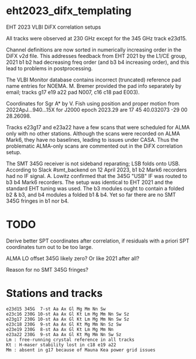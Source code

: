 # eht2023_difx_templating

EHT 2023 VLBI DiFX correlation setups

All tracks were observed at 230 GHz except for the 345 GHz track e23d15.

Channel definitions are now sorted in numerically increasing order in the DiFX v2d file.
This addresses feedback from EHT 2021 by the L1/CE group, 2021 b1 b2 had decreasing freq
order (and b3 b4 increasing order), and this lead to problems in postprocessing.

The VLBI Monitor database contains incorrect (truncated) reference pad name entries for NOEMA.
M. Bremer provided the pad info separately by email; tracks g17 e19 a22 pad N007, c16 c18 pad E003).

Coordinates for Sgr A* by V. Fish using position and proper motion from 2022ApJ...940...15X for J2000 epoch 2023.29 are 17 45 40.032073   -29 00 28.26098.

Tracks e23g17 and e23a22 have a few scans that were scheduled for ALMA only with no other stations.
Although the scans were recorded on ALMA Mark6, they have no baselines, leading to issues under CASA.
Thus the problematic ALMA-only scans are commented out in the DiFX correlation setup.

The SMT 345G receiver is not sideband reparating; LSB folds onto USB.
According to Slack #smt_backend on 12 April 2023, b1 b2 Mark6 recorders had no IF signal.
A. Lowitz confirmed that the 345G "USB" IF was routed to b3 b4 Mark6 recorders.
The setup was identical to EHT 2021 and the standard EHT tuning was used.
The b3 modules ought to contain a folded b2 & b3, and b4 modules a folded b1 & b4.
Yet so far there are no SMT 345G fringes in b1 nor b4.

# TODO

Derive better SPT coordinates after correlation, if residuals with a priori SPT coordinates turn out to be too large.

ALMA LO offset 345G likely zero? Or like 2021 after all?

Reason for no SMT 345G fringes?

# Stations and tracks

```
e23d15 345G  7-st Aa Ax Gl Mg Mm Nn Sw
e23c16 230G 10-st Aa Ax Gl Kt Lm Mg Mm Nn Sw Sz
e23g17 230G 10-st Aa Ax Gl Kt Lm Mg Mm Nn Sw Sz
e23c18 230G  9-st Aa Ax Gl Kt Mg Mm Nn Sz Sw
e23e19 230G  8-st Aa Ax Gl Kt Lm Mg Mm Nn
e23a22 230G  9-st Aa Ax Gl Kt Mg Mm Nn Sw Sz
Lm : free-running crystal reference in all tracks
Kt : H-maser stability lost in c18 e19 a22
Mm : absent in g17 because of Mauna Kea power grid issues
```
